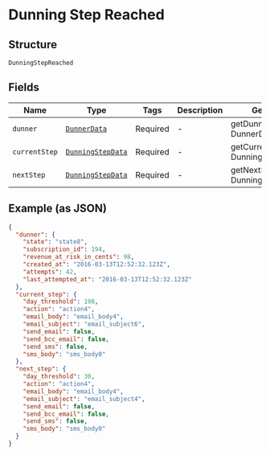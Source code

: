 
# Dunning Step Reached

## Structure

`DunningStepReached`

## Fields

| Name | Type | Tags | Description | Getter | Setter |
|  --- | --- | --- | --- | --- | --- |
| `dunner` | [`DunnerData`](../../doc/models/dunner-data.md) | Required | - | getDunner(): DunnerData | setDunner(DunnerData dunner): void |
| `currentStep` | [`DunningStepData`](../../doc/models/dunning-step-data.md) | Required | - | getCurrentStep(): DunningStepData | setCurrentStep(DunningStepData currentStep): void |
| `nextStep` | [`DunningStepData`](../../doc/models/dunning-step-data.md) | Required | - | getNextStep(): DunningStepData | setNextStep(DunningStepData nextStep): void |

## Example (as JSON)

```json
{
  "dunner": {
    "state": "state8",
    "subscription_id": 194,
    "revenue_at_risk_in_cents": 98,
    "created_at": "2016-03-13T12:52:32.123Z",
    "attempts": 42,
    "last_attempted_at": "2016-03-13T12:52:32.123Z"
  },
  "current_step": {
    "day_threshold": 198,
    "action": "action4",
    "email_body": "email_body4",
    "email_subject": "email_subject6",
    "send_email": false,
    "send_bcc_email": false,
    "send_sms": false,
    "sms_body": "sms_body0"
  },
  "next_step": {
    "day_threshold": 30,
    "action": "action4",
    "email_body": "email_body4",
    "email_subject": "email_subject4",
    "send_email": false,
    "send_bcc_email": false,
    "send_sms": false,
    "sms_body": "sms_body0"
  }
}
```

